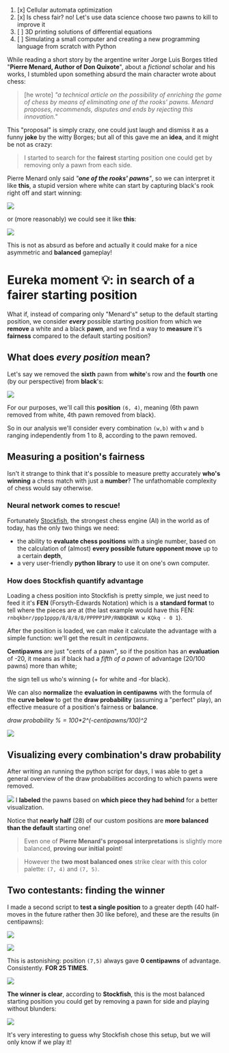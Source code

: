 1. [x] Cellular automata optimization
2. [x] Is chess fair? no! Let's use data science choose two pawns to kill to improve it
3. [ ] 3D printing solutions of differential equations
4. [ ] Simulating a small computer and creating a new programming language from scratch with Python

While reading a short story by the argentine writer Jorge Luis Borges titled "**Pierre Menard, Author of Don Quixote**", about a *fictional* scholar and his works, I stumbled upon something absurd the main character wrote about chess:

> \[he wrote\] *"a technical article on the possibility of enriching the game of chess by means of eliminating one of the rooks' pawns. Menard proposes, recommends, disputes and ends by rejecting this innovation."*

This "proposal" is simply crazy, one could just laugh and dismiss it as a funny **joke** by the witty Borges; but all of this gave me an **idea**, and it might be not as crazy:

> I started to search for the **fairest** starting position one could get by removing only a pawn from each side.

Pierre Menard only said *"**one of the rooks' pawns**"*, so we can interpret it like **this**, a stupid version where white can start by capturing black's rook right off and start winning:

![](Pasted%20image%2020250606214503.png)

or (more reasonably) we could see it like **this**:

![](Pasted%20image%2020250606215043.png)

This is not as absurd as before and actually it could make for a nice asymmetric and **balanced** gameplay!

# Eureka moment 💡: in search of a fairer starting position

What if, instead of comparing only "Menard's" setup to the default starting position, we consider ***every*** possible starting position from which we **remove** a white and a black **pawn**, and we find a way to **measure** it's **fairness** compared to the default starting position?

## What does *every position* mean?

Let's say we removed the **sixth** pawn from **white**'s row and the **fourth** one (by our perspective) from **black**'s:

![](Pasted%20image%2020250606220626.png)

For our purposes, we'll call this **position** `(6, 4)`, meaning (6th pawn removed from white, 4th pawn removed from black).

So in our analysis we'll consider every combination `(w,b)` with `w` and `b` ranging independently from 1 to 8, according to the pawn removed.

## Measuring a position's fairness

Isn't it strange to think that it's possible to measure pretty accurately **who's winning** a chess match with just a **number**? The unfathomable complexity of chess would say otherwise.

### Neural network comes to rescue!

Fortunately [Stockfish](https://stockfishchess.org/), the strongest chess engine (AI) in the world as of today, has the only two things we need:

- the ability to **evaluate chess positions** with a single number, based on the calculation of (almost) **every possible future opponent move** up to a certain **depth**,
- a very user-friendly **python library** to use it on one's own computer.

### How does **Stockfish** quantify advantage

Loading a chess position into Stockfish is pretty simple, we just need to feed it it's **FEN** (Forsyth-Edwards Notation) which is a **standard format** to tell where the pieces are at (the last example would have this FEN: `rnbqkbnr/ppp1pppp/8/8/8/8/PPPPP1PP/RNBQKBNR w KQkq - 0 1`).

After the position is loaded, we can make it calculate the advantage with a simple function: we'll get the result in *centipawns*.

**Centipawns** are just "cents of a pawn", so if the position has an **evaluation** of -20, it means as if black had a *fifth of a pawn* of advantage (20/100 pawns) more than white;

the sign tell us who's winning (+ for white and -for black).

We can also **normalize** the **evaluation in centipawns** with the formula of the **curve below** to get the **draw probability** (assuming a "perfect" play), an effective measure of a position's fairness or **balance**.

*draw probability % = 100\*2^(-centipawns/100)^2*

![](Pasted%20image%2020250606224822.png)

## Visualizing every combination's draw probability

After writing an running the python script for days, I was able to get a general overview of the draw probabilities according to which pawns were removed.


![](draw_probabilities_at_depth_30.png)
I **labeled** the pawns based on **which piece they had behind** for a better visualization.

Notice that **nearly half** (28) of our custom positions are **more balanced than the default** starting one!

> Even one of **Pierre Menard's proposal interpretations** is slightly more balanced, **proving our initial point**!

> However the **two most balanced ones** strike clear with this color palette: `(7, 4)` and `(7, 5)`.

## Two contestants: finding the winner

I made a second script to **test a single position** to a greater depth (40 half-moves in the future rather then 30 like before), and these are the results (in centipawns):

![](single_position_hist_(7,4)_depth_40.png)

![](single_position_hist_(7,5)_depth_40.png)

This is astonishing: position `(7,5)` always gave **0 centipawns** of advantage. Consistently. **FOR 25 TIMES**.

![](Screenshot%20From%202025-06-06%2019-12-21.png)

**The winner is clear**, according to **Stockfish**, this is the most balanced starting position you could get by removing a pawn for side and playing without blunders:

![](Pasted%20image%2020250606232721.png)

It's very interesting to guess why Stockfish chose this setup, but we will only know if we play it!